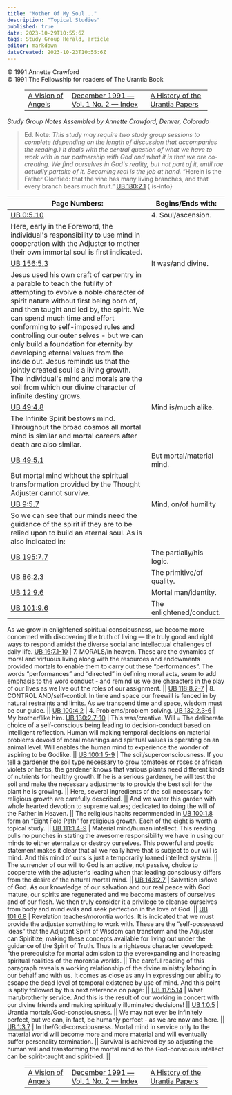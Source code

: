 ```yaml
---
title: "Mother Of My Soul..."
description: "Topical Studies"
published: true
date: 2023-10-29T10:55:6Z
tags: Study Group Herald, article
editor: markdown
dateCreated: 2023-10-23T10:55:6Z
---
```



<p class="v-card v-sheet theme--light gray lighten-3 px-2">© 1991 Annette Crawford<br>© 1991 The Fellowship for readers of The Urantia Book</p>
<figure class="table chapter-navigator">
  <table>
    <tbody>
      <tr>
        <td>
        <a href="/en/article/Art_Gregory/A_Vision_of_Angels">
          <span class="mdi mdi-arrow-left-drop-circle"></span><span class="pl-2">A Vision of Angels</span>
        </a>
        </td>
        <td>
        <a href="/en/index/articles_study_group_herald#december-1991-vol-1-no-2">
          <span class="mdi mdi-book-open-variant"></span><span class="pl-2">December 1991 — Vol. 1 No. 2 — Index</span>
        </a>
        </td>
        <td>
        <a href="/en/article/Mark_Kulieke/A_History_of_the_Urantia_Papers">
          <span class="pr-2">A History of the Urantia Papers</span><span class="mdi mdi-arrow-right-drop-circle"></span>
        </a>
        </td>
      </tr>
    </tbody>
  </table>
</figure>


_Study Group Notes Assembled by Annette Crawford, Denver, Colorado_

> Ed. Note: _This study may require two study group sessions to complete (depending on the length of discussion that accompanies the reading.) It deals with the central question of what we have to work with in our partnership with God and what it is that we are co-creating. We find ourselves in God's reality, but not part of it, until roe actually partake of it. Becoming real is the job at hand._ “Herein is the Father Glorified: that the vine has many living branches, and that every branch bears much fruit.” <a id="a15_514"></a>[UB 180:2.1](/en/The_Urantia_Book/180#p2_1)
{.is-info}

Page Numbers: | Begins/Ends with:
--- | ---
<a id="a20_0"></a>[UB 0:5.10](/en/The_Urantia_Book/0#p5_10) | 4\. Soul/ascension.
Here, early in the Foreword, the individual's responsibility to use mind in cooperation with the Adjuster to mother their own immortal soul is first indicated. ||
<a id="a22_0"></a>[UB 156:5.3](/en/The_Urantia_Book/156#p5_3) | It was/and divine.
Jesus used his own craft of carpentry in a parable to teach the futility of attempting to evolve a noble character of spirit nature without first being born of, and then taught and led by, the spirit. We can spend much time and effort conforming to self-imposed rules and controlling our outer selves - but we can only build a foundation for eternity by developing eternal values from the inside out. Jesus reminds us that the jointly created soul is a living growth. The individual's mind and morals are the soil from which our divine character of infinite destiny grows. ||
<a id="a24_0"></a>[UB 49:4.8](/en/The_Urantia_Book/49#p4_8) | Mind is/much alike.
The Infinite Spirit bestows mind. Throughout the broad cosmos all mortal mind is similar and mortal careers after death are also similar. ||
<a id="a26_0"></a>[UB 49:5.1](/en/The_Urantia_Book/49#p5_1) | But mortal/material mind.
But mortal mind without the spiritual transformation provided by the Thought Adjuster cannot survive. ||
<a id="a28_0"></a>[UB 9:5.7](/en/The_Urantia_Book/9#p5_7) | Mind, on/of humility
So we can see that our minds need the guidance of the spirit if they are to be relied upon to build an eternal soul. As is also indicated in: ||
<a id="a30_0"></a>[UB 195:7.7](/en/The_Urantia_Book/195#p7_7) | The partially/his logic.
<a id="a31_0"></a>[UB 86:2.3](/en/The_Urantia_Book/86#p2_3) | The primitive/of quality.
<a id="a32_0"></a>[UB 12:9.6](/en/The_Urantia_Book/12#p9_6) | Mortal man/identity.
<a id="a33_0"></a>[UB 101:9.6](/en/The_Urantia_Book/101#p9_6) | The enlightened/conduct.
As we grow in enlightened spiritual consciousness, we become more concerned with discovering the truth of living — the truly good and right ways to respond amidst the diverse social anc intellectual challenges of daily life.
<a id="a35_0"></a>[UB 16:7.1-10](/en/The_Urantia_Book/16#p7_1) | 7\. MORALS/in heaven.
These are the dynamics of moral and virtuous living along with the resources and endowments provided mortals to enable them to carry out these “performances”. The words “performances” and “directed” in defining moral acts, seem to add emphasis to the word conduct - and remind us we are characters in the play of our lives as we live out the roles of our assignment. ||
<a id="a37_0"></a>[UB 118:8.2-7](/en/The_Urantia_Book/118#p8_2) | 8\. CONTROL AND/self-contiol.
In time and space our freewill is fenced in by natural restraints and limits. As we transcend time and space, wisdom must be our guide. ||
<a id="a39_0"></a>[UB 100:4.2](/en/The_Urantia_Book/100#p4_2) | 4. Problems/problem solving.
<a id="a40_0"></a>[UB 132:2.3-6](/en/The_Urantia_Book/132#p2_3) | My brother/like him.
<a id="a41_0"></a>[UB 130:2.7-10](/en/The_Urantia_Book/130#p2_7) | This was/creative.
Will = The deliberate choice of a self-conscious being leading to decision-conduct based on intelligent reflection. Human will making temporal decisions on material problems devoid of moral meanings and spiritual values is operating on an animal level. Will enables the human mind to experience the wonder of aspiring to be Godlike. ||
<a id="a43_0"></a>[UB 100:1.5-9](/en/The_Urantia_Book/100#p1_5) | The soil/superconsciousness.
If you tell a gardener the soil type necessary to grow tomatoes or roses or african violets or herbs, the gardener knows that various plants need different kinds of nutrients for healthy growth. If he is a serious gardener, he will test the soil and make the necessary adjustments to provide the best soil for the plant he is growing. ||
Here, several ingredients of the soil necessary for religious growth are carefully described. ||
And we water this garden with whole hearted devotion to supreme values; dedicated to doing the will of the Father in Heaven. ||
The religious habits recommended in <a id="a47_36"></a>[UB 100:1.8](/en/The_Urantia_Book/100#p1_8) form an “Eight Fold Path” for religious growth. Each of the eight is worth a topical study. ||
<a id="a48_0"></a>[UB 111:1.4-9](/en/The_Urantia_Book/111#p1_4) | Material mind/human intellect.
This reading pulls no punches in stating the awesome responsibility we have in using our minds to either eternalize or destroy ourselves. This powerful and poetic statement makes it clear that all we really have that is subject to our will is mind. And this mind of ours is just a temporarily loaned intellect system. ||
The surrender of our will to God is an active, not passive, choice to cooperate with the adjuster's leading when that leading consciously differs from the desire of the natural mortal mind. ||
<a id="a51_0"></a>[UB 143:2.7](/en/The_Urantia_Book/143#p2_7) | Salvation is/love of God.
As our knowledge of our salvation and our real peace with God mature, our spirits are regenerated and we become masters of ourselves and of our flesh. We then truly consider it a privilege to cleanse ourselves from body and mind evils and seek perfection in the love of God. ||
<a id="a53_0"></a>[UB 101:6.8](/en/The_Urantia_Book/101#p6_8) | Revelation teaches/morontia worlds.
It is indicated that we must provide the adjuster something to work with. These are the “self-possessed ideas” that the Adjutant Spirit of Wisdom can transform and the Adjuster can Spiritize, making these concepts available for living out under the guidance of the Spirit of Truth. Thus is a righteous character developed: "the prerequisite for mortal admission to the everexpanding and increasing spiritual realities of the morontia worlds. ||
The careful reading of this paragraph reveals a working relationship of the divine ministry laboring in our behalf and with us. It comes as close as any in expressing our ability to escape the dead level of temporal existence by use of mind. And this point is aptly followed by this next reference on page: ||
<a id="a56_0"></a>[UB 117:5.14](/en/The_Urantia_Book/117#p5_14) | What man/brotherly service.
And this is the result of our working in concert with our divine friends and making spiritually illuminated decisions! ||
<a id="a58_0"></a>[UB 1:0.5](/en/The_Urantia_Book/1#p0_5) | Urantia mortals/God-consciousness. ||
We may not ever be infinitely perfect, but we can, in fact, be humanly perfect - as we are now and here. ||
<a id="a60_0"></a>[UB 1:3.7](/en/The_Urantia_Book/1#p3_7) | In the/God-consciousness.
Mortal mind in service only to the material world will become more and more material and will eventually suffer personality termination. ||
Survival is achieved by so adjusting the human will and transforming the mortal mind so the God-conscious intellect can be spirit-taught and spirit-led. ||

<figure class="table chapter-navigator">
  <table>
    <tbody>
      <tr>
        <td>
        <a href="/en/article/Art_Gregory/A_Vision_of_Angels">
          <span class="mdi mdi-arrow-left-drop-circle"></span><span class="pl-2">A Vision of Angels</span>
        </a>
        </td>
        <td>
        <a href="/en/index/articles_study_group_herald#december-1991-vol-1-no-2">
          <span class="mdi mdi-book-open-variant"></span><span class="pl-2">December 1991 — Vol. 1 No. 2 — Index</span>
        </a>
        </td>
        <td>
        <a href="/en/article/Mark_Kulieke/A_History_of_the_Urantia_Papers">
          <span class="pr-2">A History of the Urantia Papers</span><span class="mdi mdi-arrow-right-drop-circle"></span>
        </a>
        </td>
      </tr>
    </tbody>
  </table>
</figure>
